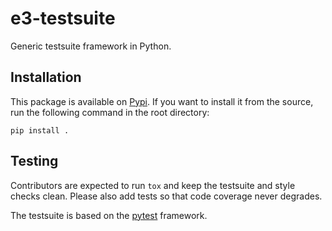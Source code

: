 e3-testsuite
============

Generic testsuite framework in Python.


Installation
------------

This package is available on [Pypi](https://pypi.org/project/e3-testsuite/). If
you want to install it from the source, run the following command in the root
directory:

```shell
pip install .
```


Testing
-------

Contributors are expected to run `tox` and keep the testsuite and style
checks clean. Please also add tests so that code coverage never degrades.

The testsuite is based on the [pytest](https://docs.pytest.org/en/latest/)
framework.

